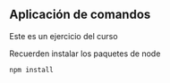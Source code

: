 ## Aplicación de comandos 

Este es un ejercicio del curso

Recuerden instalar los paquetes de node

```
npm install
```
